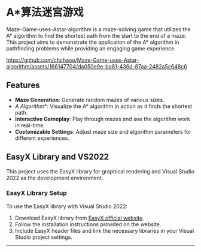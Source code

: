 # A*算法迷宫游戏

Maze-Game-uses-Astar-algorithm is a maze-solving game that utilizes the A* algorithm to find the shortest path from the start to the end of a maze. This project aims to demonstrate the application of the A* algorithm in pathfinding problems while providing an engaging game experience.

https://github.com/chchaoo/Maze-Game-uses-Astar-algorithm/assets/166147704/da050e9e-ba81-436d-87aa-2482a5c648c6

## Features

- **Maze Generation**: Generate random mazes of various sizes.
- **A* Algorithm**: Visualize the A* algorithm in action as it finds the shortest path.
- **Interactive Gameplay**: Play through mazes and see the algorithm work in real-time.
- **Customizable Settings**: Adjust maze size and algorithm parameters for different experiences.

## EasyX Library and VS2022

This project uses the EasyX library for graphical rendering and Visual Studio 2022 as the development environment.

### EasyX Library Setup

To use the EasyX library with Visual Studio 2022:

1. Download EasyX library from [EasyX official website](http://easyx.cn/).
2. Follow the installation instructions provided on the website.
3. Include EasyX header files and link the necessary libraries in your Visual Studio project settings.

---
